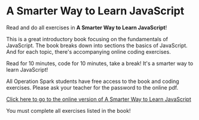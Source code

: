 # A Smarter Way to Learn JavaScript

Read and do all exercises in **A Smarter Way to Learn JavaScript**!

This is a great introductory book focusing on the fundamentals of JavaScript. The book breaks down into sections the basics of JavaScript.  And for each topic, there's accompanying online coding exercises.

Read for 10 minutes, code for 10 minutes, take a break! It's a smarter way to learn JavaScript!

All Operation Spark students have free access to the book and coding exercises. Please ask your teacher for the password to the online pdf.

<a href="http://www.asmarterwaytolearn.com/js/js_for_spark.pdf" target="_blank">Click here to go to the online version of A Smarter Way to Learn JavaScript</a>

You must complete all exercises listed in the book!



